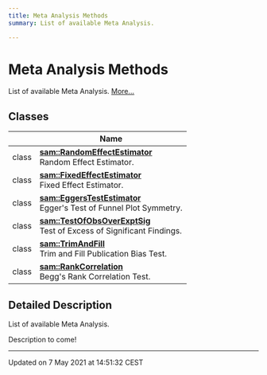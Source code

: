 ```yaml
---
title: Meta Analysis Methods
summary: List of available Meta Analysis. 

---
```


# Meta Analysis Methods

List of available Meta Analysis.  [More...](#detailed-description)

## Classes

|                | Name           |
| -------------- | -------------- |
| class | **[sam::RandomEffectEstimator](/doxygen/Classes/classsam_1_1_random_effect_estimator/)** <br>Random Effect Estimator.  |
| class | **[sam::FixedEffectEstimator](/doxygen/Classes/classsam_1_1_fixed_effect_estimator/)** <br>Fixed Effect Estimator.  |
| class | **[sam::EggersTestEstimator](/doxygen/Classes/classsam_1_1_eggers_test_estimator/)** <br>Egger's Test of Funnel Plot Symmetry.  |
| class | **[sam::TestOfObsOverExptSig](/doxygen/Classes/classsam_1_1_test_of_obs_over_expt_sig/)** <br>Test of Excess of Significant Findings.  |
| class | **[sam::TrimAndFill](/doxygen/Classes/classsam_1_1_trim_and_fill/)** <br>Trim and Fill Publication Bias Test.  |
| class | **[sam::RankCorrelation](/doxygen/Classes/classsam_1_1_rank_correlation/)** <br>Begg's Rank Correlation Test.  |

## Detailed Description

List of available Meta Analysis. 

Description to come! 






-------------------------------

Updated on  7 May 2021 at 14:51:32 CEST